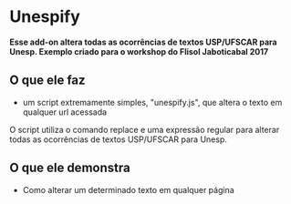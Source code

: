 # Unespify

**Esse add-on altera todas as ocorrências de textos USP/UFSCAR para Unesp. Exemplo criado para o workshop do Flisol Jaboticabal 2017**

## O que ele faz

* um script extremamente simples, "unespify.js", que altera o texto em qualquer url acessada

O script utiliza o comando replace e uma expressão regular para alterar todas as ocorrências de textos USP/UFSCAR para Unesp.

## O que ele demonstra

* Como alterar um determinado texto em qualquer página
